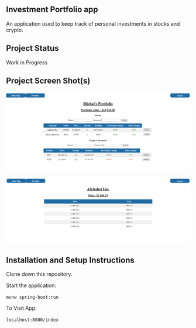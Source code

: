 ## Investment Portfolio app

An application used to keep track of personal investments in stocks and crypto.

## Project Status
Work in Progress

## Project Screen Shot(s)
![Alt text](/src/main/resources/static/images/portfolio-page.png?raw=true "Portfolio Page")

![Alt text](/src/main/resources/static/images/portfolio-stock-details.png?raw=true "Portfolio Stock details")
## Installation and Setup Instructions

Clone down this repository.

Start the application:

`mvnw spring-boot:run` 

To Visit App:

`localhost:8080/index`
